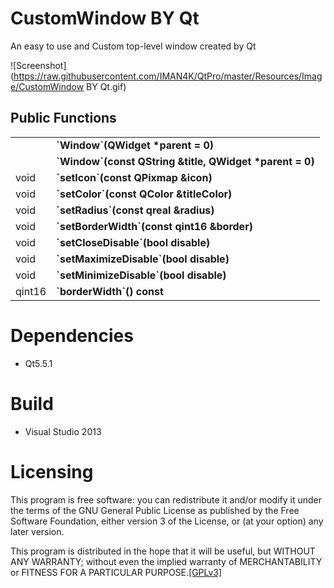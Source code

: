 CustomWindow BY Qt 
==================
An easy to use and Custom top-level window created by Qt

![Screenshot](https://raw.githubusercontent.com/IMAN4K/QtPro/master/Resources/Image/CustomWindow BY Qt.gif)

Public Functions
------------------
<table>
    <tr>
      <td></td>
      <td><strong>`Window`(QWidget *parent = 0)</strong></td>
    </tr>
    <tr>
      <td></td>
      <td><strong>`Window`(const QString &title, QWidget *parent = 0)</strong></td>
    </tr>
    <tr>
      <td>void</td>
      <td><strong>`setIcon`(const QPixmap &icon)</strong></td>
    </tr>
    <tr>
      <td>void</td>
      <td><strong>`setColor`(const QColor &titleColor)</strong></td>
    </tr>
    <tr>
      <td>void</td>
      <td><strong>`setRadius`(const qreal &radius)</strong></td>
    </tr>
    <tr>
      <td>void</td>
      <td><strong>`setBorderWidth`(const qint16 &border)</strong></td>
    </tr>
    <tr>
      <td>void</td>
      <td><strong>`setCloseDisable`(bool disable)</strong></td>
    </tr>
    <tr>
      <td>void</td>
      <td><strong>`setMaximizeDisable`(bool disable)</strong></td>
    </tr>
    <tr>
      <td>void</td>
      <td><strong>`setMinimizeDisable`(bool disable)</strong></td>
    </tr>
    <tr>
      <td>qint16</td>
      <td><strong>`borderWidth`() const</strong></td>
    </tr>
</table>

# Dependencies
* Qt5.5.1

# Build
* Visual Studio 2013

# Licensing
This program is free software: you can redistribute it and/or modify it under the terms of the GNU General Public License as published by the Free Software Foundation, either version 3 of the License, or (at your option) any later version.

This program is distributed in the hope that it will be useful, but WITHOUT ANY WARRANTY; without even the implied warranty of MERCHANTABILITY or FITNESS FOR A PARTICULAR PURPOSE.[[GPLv3]](https://en.wikipedia.org/wiki/GNU_General_Public_License)
